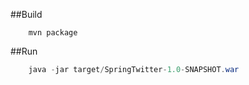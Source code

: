 
##Build

```maven
    mvn package
```
##Run

```java
    java -jar target/SpringTwitter-1.0-SNAPSHOT.war
```
